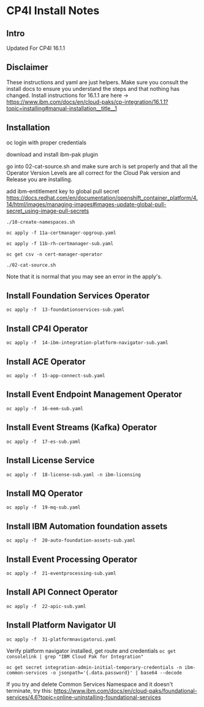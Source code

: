 # CP4I Install Notes

## Intro

Updated For CP4I 16.1.1

## Disclaimer

These instructions and yaml are just helpers. Make sure you consult the install docs to ensure you understand the steps and that nothing has changed. Install instructions for 16.1.1 are here -> <https://www.ibm.com/docs/en/cloud-paks/cp-integration/16.1.1?topic=installing#manual-installation__title__1>

## Installation

oc login with proper credentials

download and install ibm-pak plugin

go into 02-cat-source.sh and make sure arch is set properly and that all the Operator Version Levels are all correct for the Cloud Pak version and Release you are installing.

add ibm-entitlement key to global pull secret
https://docs.redhat.com/en/documentation/openshift_container_platform/4.14/html/images/managing-images#images-update-global-pull-secret_using-image-pull-secrets



`./10-create-namespaces.sh`

`oc apply -f 11a-certmanager-opgroup.yaml`

`oc apply -f 11b-rh-certmanager-sub.yaml`

`oc get csv -n cert-manager-operator`

`./02-cat-source.sh`

Note that it is normal that you may see an error in the apply's.

## Install Foundation Services Operator

`oc apply -f  13-foundationservices-sub.yaml`

## Install CP4I Operator

`oc apply -f  14-ibm-integration-platform-navigator-sub.yaml`

## Install ACE Operator

`oc apply -f  15-app-connect-sub.yaml`

## Install Event Endpoint Management Operator

`oc apply -f  16-eem-sub.yaml`

## Install Event Streams (Kafka) Operator

`oc apply -f  17-es-sub.yaml`

## Install License Service

`oc apply -f  18-license-sub.yaml -n ibm-licensing`

## Install MQ Operator

`oc apply -f  19-mq-sub.yaml`

## Install IBM Automation foundation assets

`oc apply -f  20-auto-foundation-assets-sub.yaml`

## Install Event Processing Operator

`oc apply -f  21-eventprocessing-sub.yaml`

## Install API Connect Operator

`oc apply -f  22-apic-sub.yaml`

## Install Platform Navigator UI

`oc apply -f  31-platformnavigatorui.yaml`

Verify platform navigator installed, get route and credentials
`oc get consolelink | grep "IBM Cloud Pak for Integration"`

`oc get secret integration-admin-initial-temporary-credentials -n ibm-common-services -o jsonpath='{.data.password}' | base64 --decode`

If you try and delete Common Services Namespace and it doesn't terminate, try this:
<https://www.ibm.com/docs/en/cloud-paks/foundational-services/4.6?topic=online-uninstalling-foundational-services>

